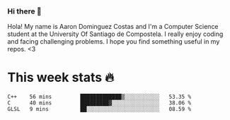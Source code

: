 ### Hi there 👋


Hola! My name is Aaron Dominguez Costas and I'm a Computer Science student at the University Of Santiago de Compostela.
I really enjoy coding and facing challenging problems. I hope you find something useful in my repos. <3 



# This week stats 🔥
<!--START_SECTION:waka-->
```text
C++    56 mins         █████████████▒░░░░░░░░░░░   53.35 % 
C      40 mins         █████████▓░░░░░░░░░░░░░░░   38.06 % 
GLSL   9 mins          ██░░░░░░░░░░░░░░░░░░░░░░░   08.59 % 
```
<!--END_SECTION:waka-->



